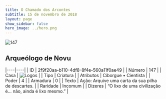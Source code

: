 ```yaml
---
title: O Chamado dos Arcontes
subtitle: 15 de novembro de 2018
layout: page
show_sidebar: false
hero_image: ../hero.png
---
```


![147](https://cdn.keyforgegame.com/media/card_front/pt/341_147_X27M5CQW494F_pt.png)

## Arqueólogo de Novu

|----|----|
| ID | 2f9f20aa-b110-4df8-8f4e-560a11f0ae49 |
| Número | 147 |
| Casa | ![Logos](https://archonarcana.com/images/thumb/c/ce/Logos.png/22px-Logos.png "Logos") |
| Tipo | Criatura |
| Atributos | Ciborgue • Cientista |
| Poder | 4 |
| Armadura | 0 |
| Texto | Ação: Arquive uma carta da sua pilha de descartes. |
| Raridade | Incomum |
| Dizeres | “O lixo de uma civilização é... não,  ainda é lixo mesmo.” |

